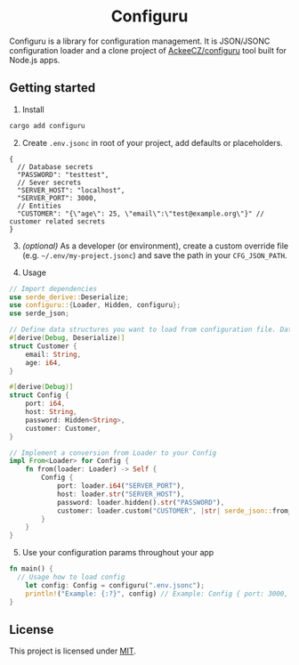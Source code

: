 <div align="center">

<h1>Configuru</h1>

</div>

Configuru is a library for configuration management. It is JSON/JSONC configuration loader and a clone project of  [AckeeCZ/configuru](https://github.com/AckeeCZ/configuru) tool built for Node.js apps.

## Getting started

1. Install

```bash
cargo add configuru
```

2. Create `.env.jsonc` in root of your project, add defaults or placeholders.

```jsonc
{
  // Database secrets
  "PASSWORD": "testtest",
  // Sever secrets
  "SERVER_HOST": "localhost",
  "SERVER_PORT": 3000,
  // Entities
  "CUSTOMER": "{\"age\": 25, \"email\":\"test@example.org\"}" // customer related secrets
}
```

3. _(optional)_ As a developer (or environment), create a custom override file (e.g. `~/.env/my-project.jsonc`) and save the path in your `CFG_JSON_PATH`.

4. Usage

```rust
// Import dependencies
use serde_derive::Deserialize;
use configuru::{Loader, Hidden, configuru};
use serde_json;

// Define data structures you want to load from configuration file. Data types must match variables in configuration file.
#[derive(Debug, Deserialize)]
struct Customer {
    email: String,
    age: i64,
}

#[derive(Debug)]
struct Config {
    port: i64,
    host: String,
    password: Hidden<String>,
    customer: Customer,
}

// Implement a conversion from Loader to your Config
impl From<Loader> for Config {
    fn from(loader: Loader) -> Self {
        Config {
            port: loader.i64("SERVER_PORT"),
            host: loader.str("SERVER_HOST"),
            password: loader.hidden().str("PASSWORD"),
            customer: loader.custom("CUSTOMER", |str| serde_json::from_str(&str).unwrap()),
        }
    }
}
```

5. Use your configuration params throughout your app

```rust
fn main() {
  // Usage how to load config  
    let config: Config = configuru(".env.jsonc");
    println!("Example: {:?}", config) // Example: Config { port: 3000, host: "localhost", password: <redacted>, customer: Customer { email: "test@example.org", age: 25 } }
}
```

## License

This project is licensed under [MIT](./LICENSE).